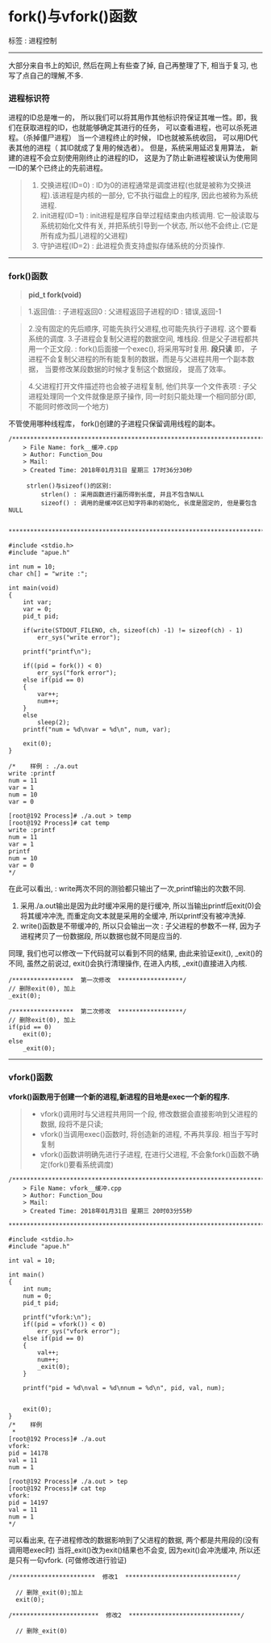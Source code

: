 ﻿# fork()与vfork()函数

标签 : 进程控制

---
大部分来自书上的知识, 然后在网上有些查了掉, 自己再整理了下, 相当于复习, 也写了点自己的理解,不多.

### 进程标识符
进程的ID总是唯一的， 所以我们可以将其用作其他标识符保证其唯一性。即，我们在获取进程的ID，也就能够确定其进行的任务， 可以查看进程，也可以杀死进程。（杀掉僵尸进程）
当一个进程终止的时候， ID也就被系统收回， 可以用ID代表其他的进程（ 其ID就成了复用的候选者）。 但是，系统采用延迟复用算法， 新建的进程不会立刻使用刚终止的进程的ID， 这是为了防止新进程被误认为使用同一ID的某个已终止的先前进程。
> 1. 交换进程(ID=0) : ID为0的进程通常是调度进程(也就是被称为交换进程).该进程是内核的一部分, 它不执行磁盘上的程序, 因此也被称为系统进程.
> 2. init进程(ID=1) : init进程是程序自举过程结束由内核调用. 它一般读取与系统初始化文件有关, 并把系统引导到一个状态, 所以他不会终止.(它是所有成为孤儿进程的父进程)
> 3. 守护进程(ID=2) : 此进程负责支持虚拟存储系统的分页操作.

- - -
### fork()函数

> **pid_t fork(void)**

> 1.返回值:
>: 子进程返回0
>: 父进程返回子进程的ID
>: 错误,返回-1

> 2.没有固定的先后顺序, 可能先执行父进程,也可能先执行子进程. 这个要看系统的调度.
> 3.子进程会复制父进程的数据空间, 堆栈段. 但是父子进程都共用一个正文段.
>: fork()后面接一个exec(), 将采用写时复用. **段只读** 即， 子进程不会复制父进程的所有能复制的数据，而是与父进程共用一个副本数据， 当要修改某段数据的时候才复制这个数据段， 提高了效率。

> 4.父进程打开文件描述符也会被子进程复制, 他们共享一个文件表项
>: 子父进程处理同一个文件就像是原子操作, 同一时刻只能处理一个相同部分(即, 不能同时修改同一个地方)

不管使用哪种线程库， fork()创建的子进程只保留调用线程的副本。

```
/*************************************************************************
    > File Name: fork__缓冲.cpp
    > Author: Function_Dou
    > Mail: 
    > Created Time: 2018年01月31日 星期三 17时36分30秒
    
     strlen()与sizeof()的区别:
         strlen() : 采用函数进行遍历得到长度, 并且不包含NULL
         sizeof() : 调用的是缓冲区已知字符串的初始化, 长度是固定的, 但是要包含NULL

 ************************************************************************/

#include <stdio.h>
#include "apue.h"

int num = 10;
char ch[] = "write :";

int main(void)
{
    int var;
    var = 0;
    pid_t pid;

    if(write(STDOUT_FILENO, ch, sizeof(ch) -1) != sizeof(ch) - 1)
        err_sys("write error");

    printf("printf\n");

    if((pid = fork()) < 0)
        err_sys("fork error");
    else if(pid == 0)
    {
        var++;
        num++;
    }
    else    
        sleep(2);
    printf("num = %d\nvar = %d\n", num, var);

    exit(0);
}

/*    样例 : ./a.out 
write :printf 
num = 11
var = 1
num = 10
var = 0

[root@192 Process]# ./a.out > temp
[root@192 Process]# cat temp 
write :printf 
num = 11
var = 1
printf
num = 10
var = 0
*/
```
在此可以看出, 
: write两次不同的测验都只输出了一次,printf输出的次数不同.
1. 采用./a.out输出是因为此时缓冲采用的是行缓冲, 所以当输出printf后exit(0)会将其缓冲冲洗, 而重定向文本就是采用的全缓冲, 所以printf没有被冲洗掉.
2. write()函数是不带缓冲的, 所以只会输出一次
: 子父进程的参数不一样, 因为子进程拷贝了一份数据段, 所以数据也就不同是应当的.


同理, 我们也可以修改一下代码就可以看到不同的结果, 由此来验证exit(), _exit()的不同, 虽然之前说过, exit()会执行清理操作, 在进入内核, _exit()直接进入内核.
```
/*****************  第一次修改  ******************/
// 删除exit(0), 加上
_exit(0);

/*****************  第二次修改  ******************/
// 删除exit(0), 加上
if(pid == 0)
    exit(0);
else
    _exit(0);
```


- - -
### vfork()函数

**vfork()函数用于创建一个新的进程,新进程的目地是exec一个新的程序.**
>* vfork()调用时与父进程共用同一个段, 修改数据会直接影响到父进程的数据, 段将不是只读;
>* vfork()当调用exec()函数时, 将创造新的进程, 不再共享段. 相当于写时复制
>* vfork()函数讲明确先进行子进程, 在进行父进程, 不会象fork()函数不确定(fork()要看系统调度)

```
/*************************************************************************
    > File Name: vfork__缓冲.cpp
    > Author: Function_Dou
    > Mail: 
    > Created Time: 2018年01月31日 星期三 20时03分55秒
 ************************************************************************/

#include <stdio.h>
#include "apue.h"

int val = 10;

int main()
{
	int num;
	num = 0;
	pid_t pid;

	printf("vfork:\n");
	if((pid = vfork()) < 0)
		err_sys("vfork error");
	else if(pid == 0)
	{
		val++;
		num++;
		_exit(0);
	}
	
	printf("pid = %d\nval = %d\nnum = %d\n", pid, val, num);
			

	exit(0);
}
/*    样例
 *
[root@192 Process]# ./a.out
vfork:
pid = 14178
val = 11
num = 1

[root@192 Process]# ./a.out > tep
[root@192 Process]# cat tep
vfork:
pid = 14197
val = 11
num = 1
*/
```

可以看出来, 在子进程修改的数据影响到了父进程的数据, 两个都是共用段的(没有调用嗯exec时)
当将_exit()改为exit()结果也不会变, 因为exit()会冲洗缓冲, 所以还是只有一句vfork.
(可做修改进行验证)
```
/***********************  修改1  *******************************/

  // 删除_exit(0);加上
  exit(0);

/************************  修改2  *******************************/

  // 删除_exit(0)

```



























